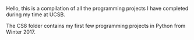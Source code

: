 Hello, this is a compilation of all the programming projects I have completed during my time at UCSB. 

The CS8 folder contains my first few programming projects in Python from Winter 2017. 
